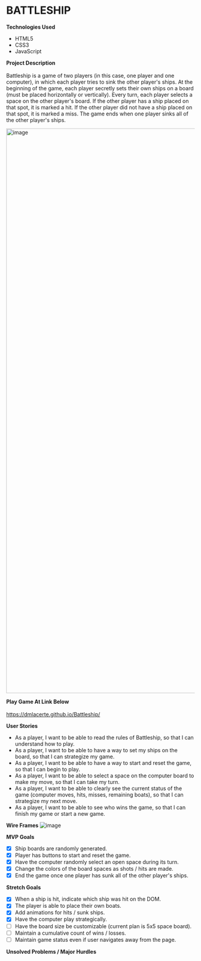 # BATTLESHIP

**Technologies Used**
- HTML5
- CSS3
- JavaScript

**Project Description** <br /> <br />
Battleship is a game of two players (in this case, one player and one computer), in which each player tries to sink the other player's ships. At the beginning of the game, each player secretly sets their own ships on a board (must be placed horizontally or vertically). Every turn, each player selects a space on the other player's board. If the other player has a ship placed on that spot, it is marked a hit. If the other player did not have a ship placed on that spot, it is marked a miss. The game ends when one player sinks all of the other player's ships. 

<img width="1511" alt="image" src="https://user-images.githubusercontent.com/97196460/159019487-39d40ccf-25f3-4116-803b-4756ab6c0696.png">

**Play Game At Link Below** <br /> <br />
https://dmlacerte.github.io/Battleship/

**User Stories**
- As a player, I want to be able to read the rules of Battleship, so that I can understand how to play.
- As a player, I want to be able to have a way to set my ships on the board, so that I can strategize my game.
- As a player, I want to be able to have a way to start and reset the game, so that I can begin to play.
- As a player, I want to be able to select a space on the computer board to make my move, so that I can take my turn. 
- As a player, I want to be able to clearly see the current status of the game (computer moves, hits, misses, remaining boats), so that I can strategize my next move.
- As a player, I want to be able to see who wins the game, so that I can finish my game or start a new game. 

**Wire Frames**
![image](https://media.git.generalassemb.ly/user/41174/files/3ad0fe80-9baf-11ec-8943-9cc7e04a6629)

**MVP Goals**
- [x] Ship boards are randomly generated. 
- [x] Player has buttons to start and reset the game. 
- [x] Have the computer randomly select an open space during its turn. 
- [x] Change the colors of the board spaces as shots / hits are made. 
- [x] End the game once one player has sunk all of the other player's ships. 

**Stretch Goals**
- [x] When a ship is hit, indicate which ship was hit on the DOM. 
- [x] The player is able to place their own boats. 
- [x] Add animations for hits / sunk ships. 
- [x] Have the computer play strategically.
- [ ] Have the board size be customizable (current plan is 5x5 space board). 
- [ ] Maintain a cumulative count of wins / losses. 
- [ ] Maintain game status even if user navigates away from the page.

**Unsolved Problems / Major Hurdles**
